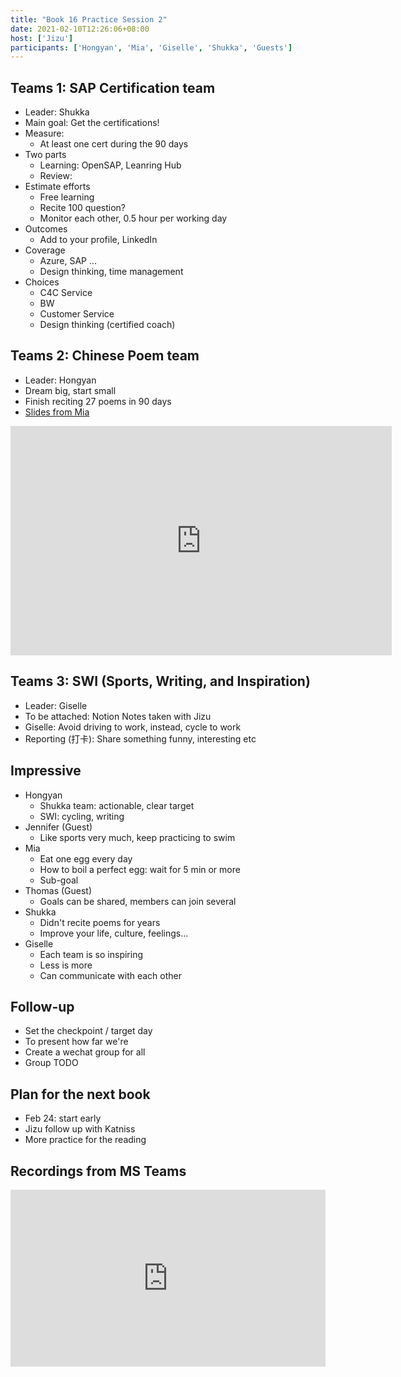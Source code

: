 ```yaml
---
title: "Book 16 Practice Session 2"
date: 2021-02-10T12:26:06+08:00
host: ['Jizu']
participants: ['Hongyan', 'Mia', 'Giselle', 'Shukka', 'Guests']
---
```


## Teams 1: SAP Certification team
- Leader: Shukka
- Main goal: Get the certifications!
- Measure: 
    - At least one cert during the 90 days
- Two parts
    - Learning: OpenSAP, Leanring Hub
    - Review: 
- Estimate efforts
    - Free learning 
    - Recite 100 question?
    - Monitor each other, 0.5 hour per working day
- Outcomes
    - Add to your profile, LinkedIn
- Coverage
    - Azure, SAP ...
    - Design thinking, time management 
- Choices
    - C4C Service
    - BW
    - Customer Service
    - Design thinking (certified coach)

## Teams 2: Chinese Poem team
- Leader: Hongyan
- Dream big, start small
- Finish reciting 27 poems in 90 days
- [Slides from Mia](https://sap.sharepoint.com/teams/EnglishReadingClubChina/_layouts/15/Doc.aspx?OR=teams&action=edit&sourcedoc={4DC554A2-E537-49AC-B41F-C13CAF142152})


<iframe src="https://sap.sharepoint.com/teams/EnglishReadingClubChina/_layouts/15/Doc.aspx?sourcedoc={4dc554a2-e537-49ac-b41f-c13caf142152}&amp;action=embedview&amp;wdAr=1.7777777777777777" width="610px" height="367px" frameborder="0">This is an embedded <a target="_blank" href="https://office.com">Microsoft Office</a> presentation, powered by <a target="_blank" href="https://office.com/webapps">Office</a>.</iframe>

## Teams 3: SWI (Sports, Writing, and Inspiration)
- Leader: Giselle
- To be attached: Notion Notes taken with Jizu
- Giselle: Avoid driving to work, instead, cycle to work 
- Reporting (打卡): Share something funny, interesting etc


## Impressive
- Hongyan
    - Shukka team: actionable, clear target
    - SWI: cycling, writing
- Jennifer (Guest)
    - Like sports very much, keep practicing to swim
- Mia
    - Eat one egg every day
    - How to boil a perfect egg: wait for 5 min or more
    - Sub-goal
- Thomas (Guest)
    - Goals can be shared, members can join several
- Shukka
    - Didn't recite poems for years
    - Improve your life, culture, feelings...
- Giselle
    - Each team is so inspiring
    - Less is more
    - Can communicate with each other

## Follow-up
- Set the checkpoint / target day
- To present how far we're
- Create a wechat group for all
- Group TODO

## Plan for the next book
- Feb 24: start early
- Jizu follow up with Katniss
- More practice for the reading


## Recordings from MS Teams

<div style='max-width: 853px'><div style='position: relative; padding-bottom: 56.25%; height: 0; overflow: hidden;'><iframe width="853" height="480" src="https://web.microsoftstream.com/embed/video/6d82ad7c-ee38-41ee-8d7d-11a6b9cb5f7a?autoplay=false&amp;showinfo=true" allowfullscreen style="border:none; position: absolute; top: 0; left: 0; right: 0; bottom: 0; height: 100%; max-width: 100%;"></iframe></div></div>